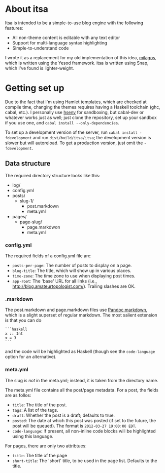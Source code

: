 # About itsa

Itsa is intended to be a simple-to-use blog engine with the following
features:

* All non-theme content is editable with any text editor
* Support for multi-language syntax highlighting
* Simple-to-understand code

I wrote it as a replacement for my old implementation of this idea,
[milagos](https://github.com/lightquake/milagos), which is written using
the Yesod framework. itsa is written using Snap, which I've found is
lighter-weight.

# Getting set up

Due to the fact that I'm using Hamlet templates, which are checked at
compile time, changing the themes requires having a Haskell toolchain
(ghc, cabal, etc.). I personally use
[hsenv](http://hackage.haskell.org/package/hsenv) for sandboxing, but
cabal-dev or whatever works just as well; just clone the repository,
set up your sandbox if you use one, and `cabal install
--only-dependencies`.

To set up a development version of the server, run `cabal install
-fdevelopment` and run `dist/build/itsa/itsa`; the development version
is slower but will autoreload. To get a production version, just omit
the `-fdevelopment`.

## Data structure

The required directory structure looks like this:

+ log/
+ config.yml
+ posts/
    + slug-1/
         + post.markdown
         + meta.yml
+ pages/
    + page-slug/
         + page.markdwon
         + meta.yml

### config.yml

The required fields of a config.yml file are:

* `posts-per-page`: The number of posts to display on a page.
* `blog-title`: The title, which will show up in various places.
* `time-zone`: The time zone to use when displaying post times.
* `app-root`: The 'base' URL for all links (i.e.,
  http://blog.amateurtopologist.com/). Trailing slashes are OK.

### .markdown

The post.markdown and page.markdown files use
[Pandoc markdown](http://johnmacfarlane.net/pandoc/demo/example9/pandocs-markdown.html),
which is a slight superset of regular markdown. The most salient
extension is that you can do

    ```haskell
    x :: Int
    x = 3
    ```

and the code will be highlighted as Haskell (though see the
`code-language` option for an alternative).

### meta.yml

The slug is *not* in the meta.yml; instead, it is taken from the
directory name.

The meta.yml file contains all the post/page metadata. For a post, the
fields are as follos:

* `title`: The title of the post.
* `tags`: A list of the tags.
* `draft`: Whether the post is a draft; defaults to true.
* `posted`: The date at which this post was posted (if set to the
  future, the post will be queued). The format is `2012-03-27 19:00:00
  EDT`.
* `code-language`: If present, all non-inline code blocks will be
  highlighted using this language.

For pages, there are only two attribtues:

* `title`: The title of the page
* `short-title`: The 'short' title, to be used in the page
  list. Defaults to the title.
